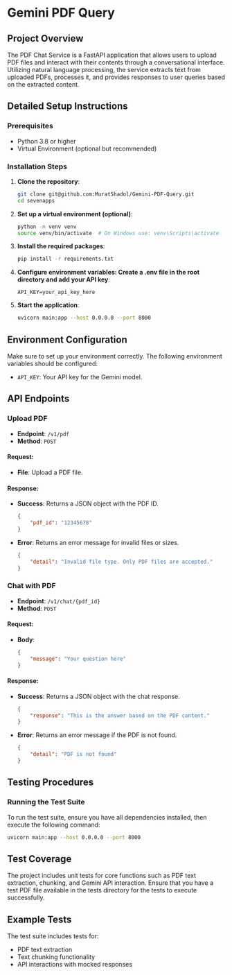 # Gemini PDF Query

## Project Overview

The PDF Chat Service is a FastAPI application that allows users to upload PDF files and interact with their contents through a conversational interface. Utilizing natural language processing, the service extracts text from uploaded PDFs, processes it, and provides responses to user queries based on the extracted content.

## Detailed Setup Instructions

### Prerequisites

- Python 3.8 or higher
- Virtual Environment (optional but recommended)

### Installation Steps

1. **Clone the repository**:
   ```bash
   git clone git@github.com:MuratShadol/Gemini-PDF-Query.git
   cd sevenapps

2. **Set up a virtual environment (optional)**:
   ```bash
   python -m venv venv
   source venv/bin/activate  # On Windows use: venv\Scripts\activate

3. **Install the required packages**:
   ```bash
   pip install -r requirements.txt

4. **Configure environment variables: Create a .env file in the root directory and add your API key**:
   ```plaintext
   API_KEY=your_api_key_here

5. **Start the application**:
   ```bash
   uvicorn main:app --host 0.0.0.0 --port 8000

## Environment Configuration
Make sure to set up your environment correctly. The following environment variables should be configured:
- `API_KEY`: Your API key for the Gemini model.

## API Endpoints

### Upload PDF
- **Endpoint**: `/v1/pdf`
- **Method**: `POST`

#### Request:
- **File**: Upload a PDF file.

#### Response:
- **Success**: Returns a JSON object with the PDF ID.
    ```json
    {
        "pdf_id": "12345678"
    }
    ```
- **Error**: Returns an error message for invalid files or sizes.
    ```json
    {
        "detail": "Invalid file type. Only PDF files are accepted."
    }
    ```

### Chat with PDF
- **Endpoint**: `/v1/chat/{pdf_id}`
- **Method**: `POST`

#### Request:
- **Body**:
    ```json
    {
        "message": "Your question here"
    }
    ```

#### Response:
- **Success**: Returns a JSON object with the chat response.
    ```json
    {
        "response": "This is the answer based on the PDF content."
    }
    ```
- **Error**: Returns an error message if the PDF is not found.
    ```json
    {
        "detail": "PDF is not found"
    }
    ```

## Testing Procedures

### Running the Test Suite
To run the test suite, ensure you have all dependencies installed, then execute the following command:
  ```bash
  uvicorn main:app --host 0.0.0.0 --port 8000
  ```

## Test Coverage

The project includes unit tests for core functions such as PDF text extraction, chunking, and Gemini API interaction. Ensure that you have a test PDF file available in the tests directory for the tests to execute successfully.

## Example Tests

The test suite includes tests for:
- PDF text extraction
- Text chunking functionality
- API interactions with mocked responses

